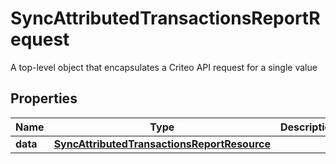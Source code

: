 

# SyncAttributedTransactionsReportRequest

A top-level object that encapsulates a Criteo API request for a single value

## Properties

| Name | Type | Description | Notes |
|------------ | ------------- | ------------- | -------------|
|**data** | [**SyncAttributedTransactionsReportResource**](SyncAttributedTransactionsReportResource.md) |  |  [optional] |



